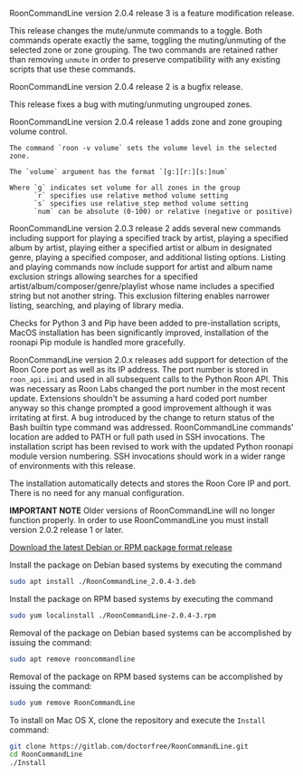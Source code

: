 RoonCommandLine version 2.0.4 release 3 is a feature modification release.

This release changes the mute/unmute commands to a toggle. Both commands
operate exactly the same, toggling the muting/unmuting of the selected
zone or zone grouping. The two commands are retained rather than removing
`unmute` in order to preserve compatibility with any existing scripts that
use these commands.

RoonCommandLine version 2.0.4 release 2 is a bugfix release.

This release fixes a bug with muting/unmuting ungrouped zones.

RoonCommandLine version 2.0.4 release 1 adds zone and zone grouping volume control.

```
The command `roon -v volume` sets the volume level in the selected zone.

The `volume` argument has the format `[g:][r:][s:]num`

Where `g` indicates set volume for all zones in the group
      `r` specifies use relative method volume setting
      `s` specifies use relative_step method volume setting
      `num` can be absolute (0-100) or relative (negative or positive)
```

RoonCommandLine version 2.0.3 release 2 adds several new commands including support for playing a specified track by artist, playing a specified album by artist, playing either a specified artist or album in designated genre, playing a specified composer, and additional listing options. Listing and playing commands now include support for artist and album name exclusion strings allowing searches for a specified artist/album/composer/genre/playlist whose name includes a specified string but not another string. This exclusion filtering enables narrower listing, searching, and playing of library media.

Checks for Python 3 and Pip have been added to pre-installation scripts, MacOS installation has been significantly improved, installation of the roonapi Pip module is handled more gracefully.

RoonCommandLine version 2.0.x releases add support for detection of the Roon Core port as well as its IP address. The port number is stored in `roon_api.ini` and used in all subsequent calls to the Python Roon API. This was necessary as Roon Labs changed the port number in the most recent update. Extensions shouldn't be assuming a hard coded port number anyway so this change prompted a good improvement although it was irritating at first. A bug introduced by the change to return status of the Bash builtin type command was addressed. RoonCommandLine commands' location are added to PATH or full path used in SSH invocations. The installation script has been revised to work with the updated Python roonapi module version numbering. SSH invocations should work in a wider range of environments with this release.

The installation automatically detects and stores the Roon Core IP and port. There is no need for any manual configuration. 

**IMPORTANT NOTE** Older versions of RoonCommandLine will no longer function properly. In order to use RoonCommandLine you must install version 2.0.2 release 1 or later.

[Download the latest Debian or RPM package format release](https://gitlab.com/doctorfree/RoonCommandLine/-/releases)

Install the package on Debian based systems by executing the command
```bash
sudo apt install ./RoonCommandLine_2.0.4-3.deb
```

Install the package on RPM based systems by executing the command
```bash
sudo yum localinstall ./RoonCommandLine-2.0.4-3.rpm
```

Removal of the package on Debian based systems can be accomplished by issuing the command:

```bash
sudo apt remove rooncommandline
```

Removal of the package on RPM based systems can be accomplished by issuing the command:

```bash
sudo yum remove RoonCommandLine
```

To install on Mac OS X, clone the repository and execute the `Install` command:

```bash
git clone https://gitlab.com/doctorfree/RoonCommandLine.git
cd RoonCommandLine
./Install
```
